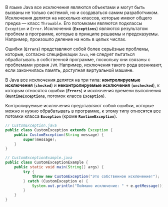 В языке Java все исключения являются объектами и могут быть вызваны не только системой,
но и создаваться самим разработчиком.
Исключения делятся на несколько классов, которые имеют общего предка — класс `Throwable`.
Его потомками являются подклассы `Exception` и `Error`.
Исключения (**`Exceptions`**) являются результатом проблем в программе, которые в принципе решаемы и предсказуемы.
Например, произошло деление на ноль в целых числах.

Ошибки (**`Errors`**) представляют собой более серьёзные проблемы, которые, согласно спецификации `Java`,
не следует пытаться обрабатывать в собственной программе, поскольку они связаны с проблемами уровня `JVM`.
Например, исключения такого рода возникают, если закончилась память, доступная виртуальной машине.

В Java все исключения делятся на три типа: **контролируемые исключения** (**`checked`**)
и **неконтролируемые исключения** (**`unchecked`**), к которым относятся ошибки (**`Errors`**)
и исключения времени выполнения (**`RuntimeExceptions`**, потомок класса **`Exception`**).

Контролируемые исключения представляют собой ошибки, которые можно и нужно обрабатывать в программе,
к этому типу относятся все потомки класса **`Exception`** (кроме **`RuntimeException`**).

```java
// CustomException.java
public class CustomException extends Exception {
    public CustomException(String message) {
        super(message);
    }
}

// CustomExceptionExample.java
public class CustomExceptionExample {
    public static void main(String[] args) {
        try {
            throw new CustomException("Это собственное исключение!");
        } catch (CustomException e) {
            System.out.println("Поймано исключение: " + e.getMessage());
        }
    }
}
```
